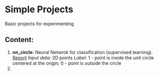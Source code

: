 # Simple Projects

Basic projects for experimenting

<!-- Comple reports to pdf: pandoc input.md -o output.pdf -->

## Content:
1. **nn_circle:** Neural Netwrok for classification (supervised learning). [Report](1_nn_circle_report.md)
    *Input data:* 2D points
    *Label:* 1 - point is inside the unit circle centered at the origin; 0 - point is outside the circle
2. 
